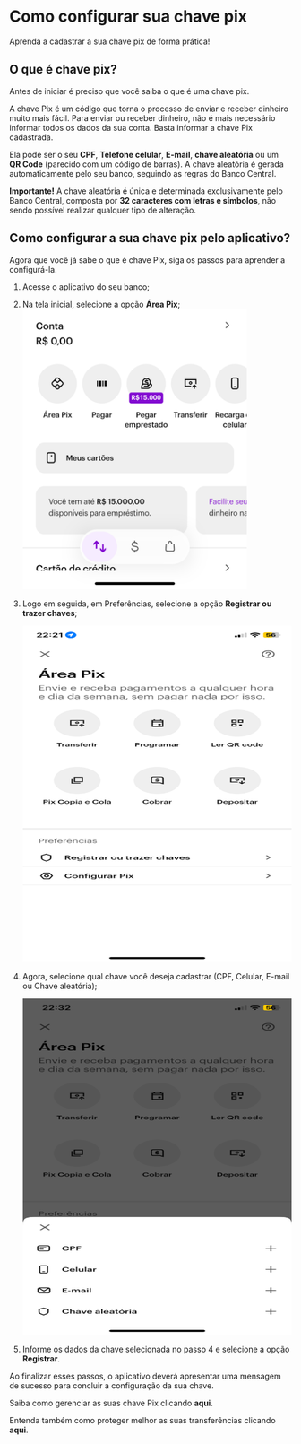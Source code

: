 
# Como configurar sua chave pix

Aprenda a cadastrar a sua chave pix de forma prática!

## O que é chave pix?

Antes de iniciar é preciso que você saiba o que é uma chave pix.

A chave Pix é um código que torna o processo de enviar e receber dinheiro muito mais fácil. Para enviar ou receber dinheiro, não é mais necessário informar todos os dados da sua conta. Basta informar a chave Pix cadastrada.

Ela pode ser o seu **CPF**, **Telefone celular**, **E-mail**, **chave aleatória** ou um **QR Code** (parecido com um código de barras). A chave aleatória é gerada automaticamente pelo seu banco, seguindo as regras do Banco Central.

**Importante!** A chave aleatória é única e determinada exclusivamente pelo Banco Central, composta por **32 caracteres com letras e símbolos**, não sendo possível realizar qualquer tipo de alteração.

## Como configurar a sua chave pix pelo aplicativo?

Agora que você já sabe o que é chave Pix, siga os passos para aprender a configurá-la.

1. Acesse o aplicativo do seu banco;
2. Na tela inicial, selecione a opção **Área Pix**;
   <img src="https://github.com/talicpaes1/pix-tutorial/blob/main/Imagens/inicial.PNG?raw=true" alt="Image" height="500" width="400">
   
3. Logo em seguida, em Preferências, selecione a opção **Registrar ou trazer chaves**;
   
   <img src="https://github.com/talicpaes1/pix-tutorial/blob/main/Imagens/area_pix.PNG?raw=true" alt="Image" height="600" width="540">
   
4. Agora, selecione qual chave você deseja cadastrar (CPF, Celular, E-mail ou Chave aleatória);
   
   <img src="https://github.com/talicpaes1/pix-tutorial/blob/main/Imagens/chave.PNG?raw=true" alt="Image" height="600" width="500">
   
5. Informe os dados da chave selecionada no passo 4 e selecione a opção **Registrar**.

Ao finalizar esses passos, o aplicativo deverá apresentar uma mensagem de sucesso para concluir a configuração da sua chave.

Saiba como gerenciar as suas chave Pix clicando **aqui**.

Entenda também como proteger melhor as suas transferências clicando **aqui**.


